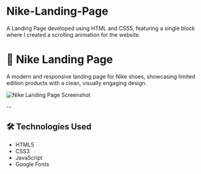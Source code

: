 # Nike-Landing-Page
A Landing Page developed using HTML and CSS5, featuring a single block where I created a scrolling animation for the website.
# 👟 Nike Landing Page

A modern and responsive landing page for Nike shoes, showcasing limited edition products with a clean, visually engaging design.

![Nike Landing Page Screenshot](./images/) <!-- Optional: Add a screenshot of your project -->

--

## 🛠️ Technologies Used

- HTML5
- CSS3
- JavaScript
- Google Fonts 


